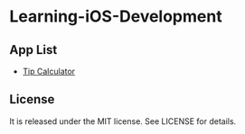 # Learning-iOS-Development

## App List

* [Tip Calculator](Tip%20Calculator)

## License
It is released under the MIT license. See LICENSE for details.
